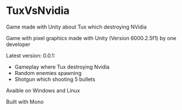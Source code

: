 # TuxVsNvidia
Game made with Unity about Tux which destroying NVidia

Game with pixel graphics made with Unity (Version 6000.2.5f1) by one developer

Latest version: 0.0.1:
- Gameplay where Tux destroying Nvidia
- Random enemies spawning
- Shotgun which shooting 5 bullets

Avaible on Windows and Linux

Built with Mono
